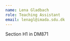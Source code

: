 ```yaml
---
name: Lena Gladbach
role: Teaching Assistant
email: lenagl@imada.sdu.dk
---
```


Section H1 in DM871
